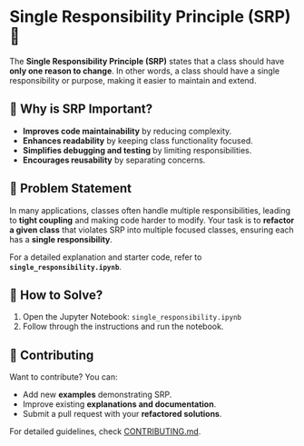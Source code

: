 # Single Responsibility Principle (SRP) 🚀

The **Single Responsibility Principle (SRP)** states that a class should have **only one reason to change**. In other words, a class should have a single responsibility or purpose, making it easier to maintain and extend.

## 📌 Why is SRP Important?
- **Improves code maintainability** by reducing complexity.
- **Enhances readability** by keeping class functionality focused.
- **Simplifies debugging and testing** by limiting responsibilities.
- **Encourages reusability** by separating concerns.

## 🎯 Problem Statement
In many applications, classes often handle multiple responsibilities, leading to **tight coupling** and making code harder to modify. Your task is to **refactor a given class** that violates SRP into multiple focused classes, ensuring each has a **single responsibility**.

For a detailed explanation and starter code, refer to **`single_responsibility.ipynb`**.

## 🚀 How to Solve?
1. Open the Jupyter Notebook: `single_responsibility.ipynb`
2. Follow through the instructions and run the notebook.

## 🤝 Contributing
Want to contribute? You can:
- Add new **examples** demonstrating SRP.
- Improve existing **explanations and documentation**.
- Submit a pull request with your **refactored solutions**.

For detailed guidelines, check [CONTRIBUTING.md](CONTRIBUTING.md).